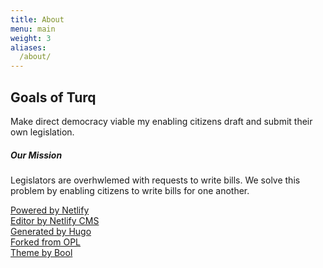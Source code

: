 ```yaml
---
title: About
menu: main
weight: 3
aliases:
  /about/
---
```


## Goals of Turq
Make direct democracy viable my enabling citizens draft and submit their own legislation.


##### Our Mission ####
Legislators are overhwlemed with requests to write bills. We solve this problem by enabling citizens to write bills for one another.
  
  
  
    
  
  
  
    
    
[Powered by Netlify](https://www.netlify.com/)  
[Editor by Netlify CMS](https://www.netlifycms.org/)  
[Generated by Hugo](https://gohugo.io/)  
[Forked from OPL](https://openpracticelibrary.com/)  
[Theme by Bool](https://bool.netlify.app/)  
